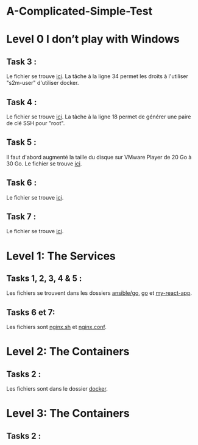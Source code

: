 # A-Complicated-Simple-Test

# Level 0 I don’t play with Windows

## Task 3 :

Le fichier se trouve [ici](ansible/install_docker.yml). La tâche à la ligne 34 permet les droits à l'utiliser "s2m-user" d'utiliser docker.

## Task 4 :

Le fichier se trouve [ici](ansible/root_ssh.yml). La tâche à la ligne 18 permet de générer une paire de clé SSH pour "root".

## Task 5 :

Il faut d'abord augmenté la taille du disque sur VMware Player de 20 Go à 30 Go. Le fichier se trouve [ici](bash/extend_disk.sh).

## Task 6 :

Le fichier se trouve [ici](ansible/custom_var.yml).

## Task 7 :

Le fichier se trouve [ici](ansible/install_postgre.yml).

# Level 1: The Services

## Tasks 1, 2, 3, 4 & 5 :

Les fichiers se trouvent dans les dossiers [ansible/go](ansible/go), [go](go) et [my-react-app](my-react-app).

## Tasks 6 et 7:

Les fichiers sont [nginx.sh](bash/nginx.sh) et [nginx.conf](nginx.conf).

# Level 2: The Containers

## Tasks 2 :

Les fichiers sont dans le dossier [docker](docker).

# Level 3: The Containers

## Tasks 2 :